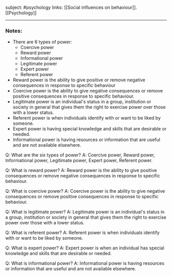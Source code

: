 subject: #psychology 
links: [[Social influences on behaviour]]. [[Psychology]]

---

### Notes: 
- There are 6 types of power:
	- Coercive power
	- Reward power
	- Informational power
	- Legitimate power
	- Expert power
	- Referent power
- Reward power is the ability to give positive or remove negative consequences in response to specific behaviour
- Coercive power is the ability to give negative consequences or remove positive consequences in response to specific behaviour. 
- Legitimate power is an individual's status in a group, institution or society in general that gives them the right to exercise power over those with a lower status.
- Referent power is when individuals identify with or want to be liked by someone.
- Expert power is having special knowledge and skills that are desirable or needed.
- Informational power is having resources or information that are useful and are not available elsewhere.

Q: What are the six types of power?
A: Coercive power, Reward power, Informational power, Legitimate power, Expert power, Referent power.
<!--ID: 1623138852881-->


Q: What is reward power?
A: Reward power is the ability to give positive consequences or remove negative consequences in response to specific behaviour. 
<!--ID: 1623138852947-->


Q: What is coercive power?
A: Coercive power is the ability to give negative consequences or remove positive consequences in response to specific behaviour.
<!--ID: 1623138853011-->


Q: What is legitimate power?
A: Legitimate power is an individual's status in a group, institution or society in general that gives them the right to exercise power over those with a lower status.
<!--ID: 1623138853079-->


Q: What is referent power?
A: Referent power is when individuals identify with or want to be liked by someone.
<!--ID: 1623138853152-->


Q: What is expert power?
A: Expert power is when an individual has special knowledge and skills that are desirable or needed.
<!--ID: 1623138853219-->


Q: What is informational power?
A: Informational power is having resources or information that are useful and are not available elsewhere.
<!--ID: 1623138853284-->
